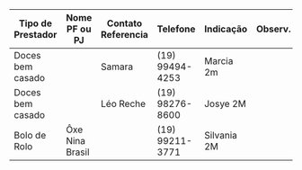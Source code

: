 | Tipo de Prestador  | Nome PF ou PJ   | Contato Referencia | Telefone        | Indicação   | Observ. |
|--------------------|-----------------|--------------------|-----------------|-------------|---------|
| Doces  bem casado  |                 | Samara             | (19) 99494-4253 | Marcia 2m   |         |
| Doces  bem casado  |                 | Léo Reche          | (19) 98276-8600 | Josye 2M    |         |
| Bolo de Rolo       | Ôxe Nina Brasil |                    | (19) 99211-3771 | Silvania 2M |         |